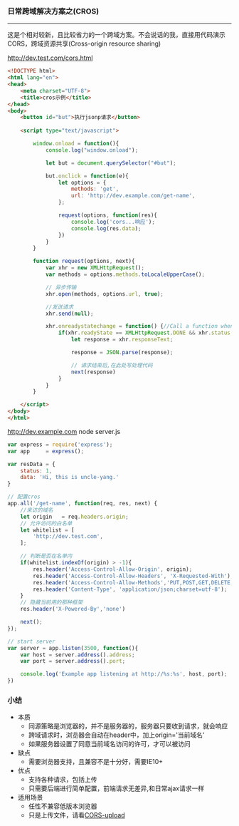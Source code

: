 ### 日常跨域解决方案之(CROS)
-------

这是个相对较新，且比较省力的一个跨域方案。不会说话的我，直接用代码演示
CORS，跨域资源共享(Cross-origin resource sharing)

http://dev.test.com/cors.html
``` html
<!DOCTYPE html>
<html lang="en">
<head>
	<meta charset="UTF-8">
	<title>cros示例</title>
</head>
<body>
	<button id="but">执行jsonp请求</button>
	
	<script type="text/javascript">

		window.onload = function(){
			console.log("window.onload");

			let but = document.querySelector("#but");

			but.onclick = function(e){
				let options = {
					methods: 'get',
					url: 'http://dev.example.com/get-name',
				};

				request(options, function(res){
					console.log('cors...响应');
					console.log(res.data);
				})
			}
		}

		function request(options, next){
			var xhr = new XMLHttpRequest(); 
			var methods = options.methods.toLocaleUpperCase();

			// 异步传输
			xhr.open(methods, options.url, true);

			//发送请求
			xhr.send(null);

			xhr.onreadystatechange = function() {//Call a function when the state changes.
				if(xhr.readyState == XMLHttpRequest.DONE && xhr.status == 200) {
					let response = xhr.responseText;

					response = JSON.parse(response);

					// 请求结束后,在此处写处理代码
					next(response)
				}
			}
		}

	</script>
</body>
</html>
```

http://dev.example.com node server.js


``` js
var express = require('express');
var app     = express();

var resData = {
	status: 1,
	data: 'Hi, this is uncle-yang.'
}

// 配置cros
app.all('/get-name', function(req, res, next) {
	//来访的域名
	let origin   = req.headers.origin;
	// 允许访问的白名单
	let whitelist = [
		'http://dev.test.com',
	];

	// 判断是否在名单内
	if(whitelist.indexOf(origin) > -1){
		res.header('Access-Control-Allow-Origin', origin);  
	    res.header('Access-Control-Allow-Headers', 'X-Requested-With');  
	    res.header('Access-Control-Allow-Methods','PUT,POST,GET,DELETE,OPTIONS');  
	    res.header('Content-Type', 'application/json;charset=utf-8');  		    
	}
	// 隐藏当前用的那种框架
	res.header('X-Powered-By','none')  

	next();
});

// start server
var server = app.listen(3500, function(){
	var host = server.address().address;
  	var port = server.address().port;

	console.log('Example app listening at http://%s:%s', host, port);
})
```

### 小结

* 本质
    * 同源策略是浏览器的，并不是服务器的，服务器只要收到请求，就会响应
	* 跨域请求时，浏览器会自动在header中，加上origin='当前域名'
    * 如果服务器设置了同意当前域名访问的许可，才可以被访问
* 缺点
    * 需要浏览器支持，且兼容不是十分好，需要IE10+
* 优点
    * 支持各种请求，包括上传
	* 只需要后端进行简单配置，前端请求无差异,和日常ajax请求一样
* 适用场景
	* 任性不兼容低版本浏览器
	* 只是上传文件，请看[CORS-upload](./cors-upload.md)